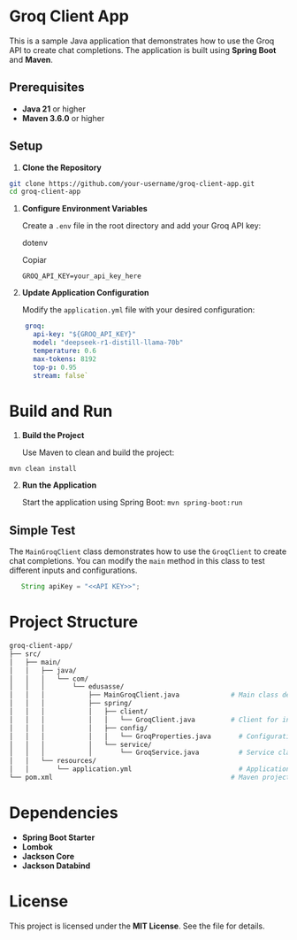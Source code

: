 # Groq Client App

This is a sample Java application that demonstrates how to use the Groq API to create chat completions. The application is built using **Spring Boot** and **Maven**.

## Prerequisites

- **Java 21** or higher
- **Maven 3.6.0** or higher

## Setup

1. **Clone the Repository**

```bash
git clone https://github.com/your-username/groq-client-app.git
cd groq-client-app
```

1.  **Configure Environment Variables**

    Create a `.env` file in the root directory and add your Groq API key:

    dotenv

    Copiar

    `GROQ_API_KEY=your_api_key_here`

2.  **Update Application Configuration**

    Modify the `application.yml` file with your desired configuration:

```yaml
    groq:
      api-key: "${GROQ_API_KEY}"
      model: "deepseek-r1-distill-llama-70b"
      temperature: 0.6
      max-tokens: 8192
      top-p: 0.95
      stream: false`
```

# Build and Run

1.  **Build the Project**

    Use Maven to clean and build the project:
 
```mvn clean install```

2.  **Run the Application**

    Start the application using Spring Boot:
`mvn spring-boot:run`

## Simple Test

The `MainGroqClient` class demonstrates how to use the `GroqClient` to create chat completions. You can modify the `main` method in this class to test different inputs and configurations.

```java
   String apiKey = "<<API KEY>>";
```

# Project Structure

```bash
groq-client-app/
├── src/
│   ├── main/
│   │   ├── java/
│   │   │   └── com/
│   │   │       └── edusasse/
│   │   │           ├── MainGroqClient.java             # Main class demonstrating GroqClient usage
│   │   │           ├── spring/
│   │   │           │   ├── client/
│   │   │           │   │   └── GroqClient.java         # Client for interacting with the Groq API
│   │   │           │   ├── config/
│   │   │           │   │   └── GroqProperties.java       # Configuration properties for Groq API integration
│   │   │           │   └── service/
│   │   │           │       └── GroqService.java          # Service class for processing messages using GroqClient
│   │   └── resources/
│   │       └── application.yml                           # Application configuration file
└── pom.xml                                             # Maven project file`
```

# Dependencies

-   **Spring Boot Starter**
-   **Lombok**
-   **Jackson Core**
-   **Jackson Databind**

# License

This project is licensed under the **MIT License**. See the <LICENSE> file for details.